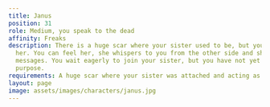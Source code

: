 ```yaml
---
title: Janus
position: 31
role: Medium, you speak to the dead
affinity: Freaks
description: There is a huge scar where your sister used to be, but you never lost
  her. You can feel her, she whispers to you from the other side and she delivers
  messages. You wait eagerly to join your sister, but you have not yet fulfilled your
  purpose.
requirements: A huge scar where your sister was attached and acting as a medium
layout: page
image: assets/images/characters/janus.jpg
---
```


